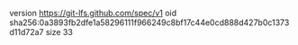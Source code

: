 version https://git-lfs.github.com/spec/v1
oid sha256:0a3893fb2dfe1a58296111f966249c8bf17c44e0cd888d427b0c1373d11d72a7
size 33
